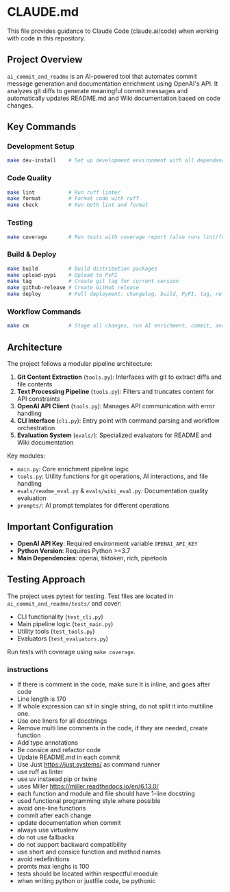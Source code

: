 # CLAUDE.md

This file provides guidance to Claude Code (claude.ai/code) when working with code in this repository.

## Project Overview

`ai_commit_and_readme` is an AI-powered tool that automates commit message generation and documentation enrichment using OpenAI's API. It analyzes git diffs to generate meaningful commit messages and automatically updates README.md and Wiki documentation based on code changes.

## Key Commands

### Development Setup

```bash
make dev-install    # Set up development environment with all dependencies
```

### Code Quality

```bash
make lint           # Run ruff linter
make format         # Format code with ruff
make check          # Run both lint and format
```

### Testing

```bash
make coverage       # Run tests with coverage report (also runs lint/format)
```

### Build & Deploy

```bash
make build          # Build distribution packages
make upload-pypi    # Upload to PyPI
make tag            # Create git tag for current version
make github-release # Create GitHub release
make deploy         # Full deployment: changelog, build, PyPI, tag, release
```

### Workflow Commands

```bash
make cm             # Stage all changes, run AI enrichment, commit, and push
```

## Architecture

The project follows a modular pipeline architecture:

1. **Git Content Extraction** (`tools.py`): Interfaces with git to extract diffs and file contents
2. **Text Processing Pipeline** (`tools.py`): Filters and truncates content for API constraints
3. **OpenAI API Client** (`tools.py`): Manages API communication with error handling
4. **CLI Interface** (`cli.py`): Entry point with command parsing and workflow orchestration
5. **Evaluation System** (`evals/`): Specialized evaluators for README and Wiki documentation

Key modules:

- `main.py`: Core enrichment pipeline logic
- `tools.py`: Utility functions for git operations, AI interactions, and file handling
- `evals/readme_eval.py` & `evals/wiki_eval.py`: Documentation quality evaluation
- `prompts/`: AI prompt templates for different operations

## Important Configuration

- **OpenAI API Key**: Required environment variable `OPENAI_API_KEY`
- **Python Version**: Requires Python >=3.7
- **Main Dependencies**: openai, tiktoken, rich, pipetools

## Testing Approach

The project uses pytest for testing. Test files are located in `ai_commit_and_readme/tests/` and cover:

- CLI functionality (`test_cli.py`)
- Main pipeline logic (`test_main.py`)
- Utility tools (`test_tools.py`)
- Evaluators (`test_evaluators.py`)

Run tests with coverage using `make coverage`.

### instructions

- If there is comment in the code, make sure it is inline, and goes after code
- Line length is 170
- If whole expression can sit in single string, do not split it into multiline one.
- Use one liners for all docstrings
- Remove multi line comments in the code, if they are needed, create function
- Add type annotations
- Be consice and refactor code
- Update README.md in each commit
- Use Just https://just.systems/ as command runner
- use ruff as linter
- use uv instaead pip or twine
- uses Miller https://miller.readthedocs.io/en/6.13.0/
- each function and module and file should have 1-line docstring
- used functional programming style where possible
- avoid one-line functions
- commit after each change
- update documentation when commit
- always use virtualenv
- do not use fallbacks
- do not support backward compatibility
- use short and consice function and method names
- avoid redefinitions
- promts max lenghs is 100
- tests should be located within respectful moodule
- when writing python or justfile code, be pythonic
